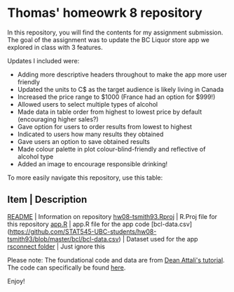 # Thomas' homeowrk 8 repository 

In this repository, you will find the contents for my assignment submission. The goal of the assignment was to update the BC Liquor store app we explored in class with 3 features.

Updates I included were:

- Adding more descriptive headers throughout to make the app more user friendly
- Updated the units to C$ as the target audience is likely living in Canada
- Increased the price range to $1000 (France had an option for $999!)
- Allowed users to select multiple types of alcohol
- Made data in table order from highest to lowest price by default (encouraging higher sales?)
- Gave option for users to order results from lowest to highest
- Indicated to users how many results they obtained
- Gave users an option to save obtained results
- Made colour palette in plot colour-blind-friendly and reflective of alcohol type
- Added an image to encourage responsible drinking!

To more easily navigate this repository, use this table:

Item | Description
------------------
[README](https://github.com/STAT545-UBC-students/hw08-tsmith93/blob/master/README.md) | Information on repository
[hw08-tsmith93.Rproj](https://github.com/STAT545-UBC-students/hw08-tsmith93/blob/master/hw08-tsmith93.Rproj) | R.Proj file for this repository
[app.R](https://github.com/STAT545-UBC-students/hw08-tsmith93/blob/master/bcl/app.R) | app.R file for the app code
[bcl-data.csv]
(https://github.com/STAT545-UBC-students/hw08-tsmith93/blob/master/bcl/bcl-data.csv) | Dataset used for the app
[rsconnect folder](https://github.com/STAT545-UBC-students/hw08-tsmith93/tree/master/bcl/rsconnect/shinyapps.io/temsmith) | Just ignore this 


Please note: The foundational code and data are from [Dean Attali's tutorial](https://deanattali.com/blog/building-shiny-apps-tutorial). The code can specifically be found [here](https://deanattali.com/blog/building-shiny-apps-tutorial/#12-final-shiny-app-code).

Enjoy!

